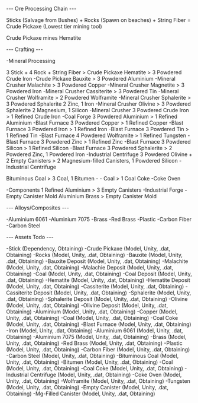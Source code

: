 --- Ore Processing Chain ---

Sticks (Salvage from Bushes) + Rocks (Spawn on beaches) + String Fiber = Crude Pickaxe (Lowest tier mining tool)

Crude Pickaxe mines Hematite



--- Crafting ---


-Mineral Processing

3 Stick + 4 Rock + String Fiber > Crude Pickaxe
Hematite > 3 Powdered Crude Iron																										-Crude Pickaxe
Bauxite > 3 Powdered Aluminium																-Mineral Crusher
Malachite > 3 Powdered Copper																-Mineral Crusher
Magnetite > 3 Powdered Iron																	-Mineral Crusher
Cassiterite > 3 Powdered Tin																-Mineral Crusher
Wolframite > 2 Powdered Wolframite															-Mineral Crusher
Sphalerite > 3 Powdered Sphalerite 2 Zinc, 1 Iron											-Mineral Crusher
Olivine	> 3 Powdered Sphalerite 2 Magnesium, 1 Silicon										-Mineral Crusher
3 Powdered Crude Iron > 1 Refined Crude Iron												-Coal Forge
3 Powdered Aluminium > 1 Refined Aluminium													-Blast Furnace
3 Powdered Copper > 1 Refined Copper														-Blast Furnace
3 Powdered Iron > 1 Refined Iron															-Blast Furnace
3 Powdered Tin > 1 Refined Tin																-Blast Furnace
4 Powdered Wolframite > 1 Refined Tungsten													-Blast Furnace
3 Powdered Zinc > 1 Refined Zinc															-Blast Furnace
3 Powdered Silicon > 1 Refined Silicon														-Blast Furnace
3 Powdered Sphalerite > 2 Powdered Zinc, 1 Powdered Iron									-Industrial Centrifuge
3 Powdered Olivine + 2 Empty Canisters > 2 Magnesium-filled Canisters, 1 Powdered Silicon	-Industrial Centrifuge


Bituminous Coal > 3 Coal, 1 Bitumen															-											-
Coal > 1 Coal Coke																			-Coke Oven



-Components
1 Refined Aluminium > 3 Empty Canisters														-Industrial Forge							-Empty Canister Mold
Aluminium Brass > Empty Canister Mold





--- Alloys/Composites ---

-Aluminium 6061
-Aluminium 7075
-Brass
-Red Brass
-Plastic
-Carbon Fiber
-Carbon Steel



--- Assets Todo ---

-Stick 					(Dependency, Obtaining)
-Crude Pickaxe 			(Model, Unity, .dat, Obtaining)
-Rocks 					(Model, Unity, .dat, Obtaining)
-Bauxite				(Model, Unity, .dat, Obtaining)
-Bauxite Deposit		(Model, Unity, .dat, Obtaining)
-Malachite				(Model, Unity, .dat, Obtaining)
-Malachie Deposit		(Model, Unity, .dat, Obtaining)
-Coal					(Model, Unity, .dat, Obtaining)
-Coal Deposit			(Model, Unity, .dat, Obtaining)
-Hematite				(Model, Unity, .dat, Obtaining)
-Hematite Deposit		(Model, Unity, .dat, Obtaining)
-Cassiterite			(Model, Unity, .dat, Obtaining)
-Cassiterite Deposit	(Model, Unity, .dat, Obtaining)
-Sphalerite				(Model, Unity, .dat, Obtaining)
-Sphalerite Deposit		(Model, Unity, .dat, Obtaining)
-Olivine				(Model, Unity, .dat, Obtaining)
-Olivine Deposit		(Model, Unity, .dat, Obtaining)
-Aluminium				(Model, Unity, .dat, Obtaining)
-Copper					(Model, Unity, .dat, Obtaining)
-Coal					(Model, Unity, .dat, Obtaining)
-Coal Coke				(Model, Unity, .dat, Obtaining)
-Blast Furnace			(Model, Unity, .dat, Obtaining)
-Iron					(Model, Unity, .dat, Obtaining)
-Aluminium 6061			(Model, Unity, .dat, Obtaining)
-Aluminium 7075			(Model, Unity, .dat, Obtaining)
-Brass					(Model, Unity, .dat, Obtaining)
-Red Brass				(Model, Unity, .dat, Obtaining)
-Plastic				(Model, Unity, .dat, Obtaining)
-Carbon Fiber			(Model, Unity, .dat, Obtaining)
-Carbon Steel			(Model, Unity, .dat, Obtaining)
-Bituminous Coal		(Model, Unity, .dat, Obtaining)
-Bitumen				(Model, Unity, .dat, Obtaining)
-Coal					(Model, Unity, .dat, Obtaining)
-Coal Coke				(Model, Unity, .dat, Obtaining)
-Industrial Centrifuge	(Model, Unity, .dat, Obtaining)
-Coke Oven				(Model, Unity, .dat, Obtaining)
-Wolframite				(Model, Unity, .dat, Obtaining)
-Tungsten				(Model, Unity, .dat, Obtaining)
-Empty Canister			(Model, Unity, .dat, Obtaining)
-Mg-Filled Canister		(Model, Unity, .dat, Obtaining)

